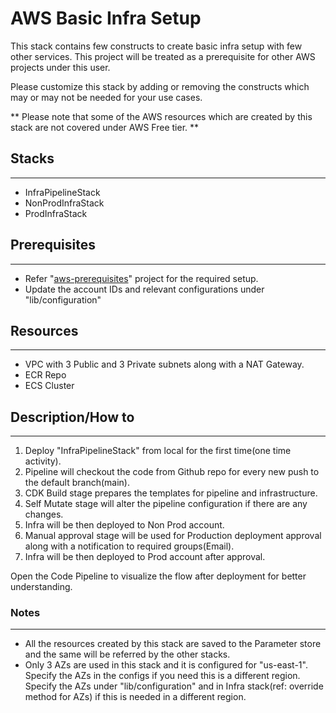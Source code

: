 # AWS Basic Infra Setup

This stack contains few constructs to create basic infra setup with few other services. 
This project will be treated as a prerequisite for other AWS projects under this user.

Please customize this stack by adding or removing the constructs which may or may not be needed for your use cases. 

** Please note that some of the AWS resources which are created by this stack are not covered under AWS Free tier. **


## Stacks
-----

* InfraPipelineStack
* NonProdInfraStack
* ProdInfraStack


## Prerequisites
-----

* Refer "[aws-prerequisites](https://github.com/tsk811/aws-prerequisites)" project for the required setup.
* Update the account IDs and relevant configurations under "lib/configuration"


## Resources
-----

* VPC with 3 Public and 3 Private subnets along with a NAT Gateway.
* ECR Repo
* ECS Cluster


## Description/How to
-----

1. Deploy "InfraPipelineStack" from local for the first time(one time activity).
2. Pipeline will checkout the code from Github repo for every new push to the default branch(main).
3. CDK Build stage prepares the templates for pipeline and infrastructure.
4. Self Mutate stage will alter the pipeline configuration if there are any changes.
5. Infra will be then deployed to Non Prod account.
6. Manual approval stage will be used for Production deployment approval along with a notification to required groups(Email).
7. Infra will be then deployed to Prod account after approval.

Open the Code Pipeline to visualize the flow after deployment for better understanding.

### Notes
-----

* All the resources created by this stack are saved to the Parameter store and the same will be referred by the other stacks.
* Only 3 AZs are used in this stack and it is configured for "us-east-1". Specify the AZs in the configs if you need this is a different region. Specify the AZs under "lib/configuration" and in Infra stack(ref: override method for AZs) if this is needed in a different region.
